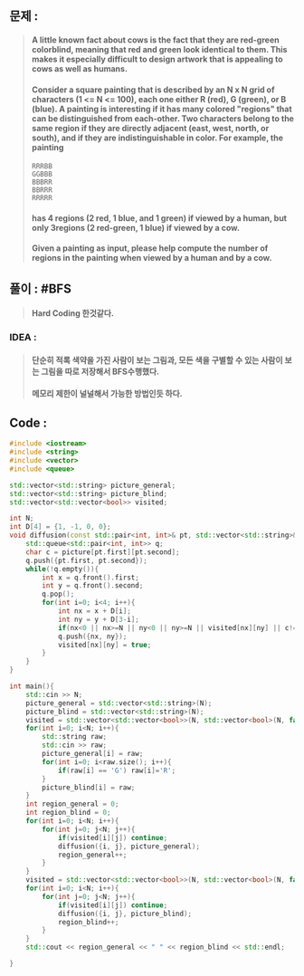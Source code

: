 ## 문제 :
> #### A little known fact about cows is the fact that they are red-green colorblind, meaning that red and green look identical to them.  This makes it especially difficult to design artwork that is appealing to cows as well as humans.
> #### Consider a square painting that is described by an N x N grid of characters (1 <= N <= 100), each one either R (red), G (green), or B (blue).  A painting is interesting if it has many colored "regions" that can be distinguished from each-other.  Two characters belong to the same region if they are directly adjacent (east, west, north, or south), and if they are indistinguishable in color.  For example, the painting
> ```
> RRRBB
> GGBBB
> BBBRR
> BBRRR
> RRRRR
> ```
> #### has 4 regions (2 red, 1 blue, and 1 green) if viewed by a human, but only 3regions (2 red-green, 1 blue) if viewed by a cow.  
> #### Given a painting as input, please help compute the number of regions in the painting when viewed by a human and by a cow.

## 풀이 : #BFS
> #### Hard Coding 한것같다.

### IDEA :
> #### 단순히 적록 색약을 가진 사람이 보는 그림과, 모든 색을 구별할 수 있는 사람이 보는 그림을 따로 저장해서 BFS수행했다.
> #### 메모리 제한이 널널해서 가능한 방법인듯 하다.

## Code :
```cpp
#include <iostream>
#include <string>
#include <vector>
#include <queue>

std::vector<std::string> picture_general;
std::vector<std::string> picture_blind;
std::vector<std::vector<bool>> visited;

int N;
int D[4] = {1, -1, 0, 0};
void diffusion(const std::pair<int, int>& pt, std::vector<std::string>& picture){
    std::queue<std::pair<int, int>> q;
    char c = picture[pt.first][pt.second];
    q.push({pt.first, pt.second});
    while(!q.empty()){
        int x = q.front().first;
        int y = q.front().second;
        q.pop();
        for(int i=0; i<4; i++){
            int nx = x + D[i];
            int ny = y + D[3-i];
            if(nx<0 || nx>=N || ny<0 || ny>=N || visited[nx][ny] || c!=picture[nx][ny]) continue;
            q.push({nx, ny});
            visited[nx][ny] = true;
        }
    }
}

int main(){
    std::cin >> N;
    picture_general = std::vector<std::string>(N);
    picture_blind = std::vector<std::string>(N);
    visited = std::vector<std::vector<bool>>(N, std::vector<bool>(N, false));
    for(int i=0; i<N; i++){
        std::string raw;
        std::cin >> raw;
        picture_general[i] = raw;
        for(int i=0; i<raw.size(); i++){
            if(raw[i] == 'G') raw[i]='R';
        }
        picture_blind[i] = raw;
    }
    int region_general = 0;
    int region_blind = 0;
    for(int i=0; i<N; i++){
        for(int j=0; j<N; j++){
            if(visited[i][j]) continue;
            diffusion({i, j}, picture_general);
            region_general++;
        }
    }
    visited = std::vector<std::vector<bool>>(N, std::vector<bool>(N, false));
    for(int i=0; i<N; i++){
        for(int j=0; j<N; j++){
            if(visited[i][j]) continue;
            diffusion({i, j}, picture_blind);
            region_blind++;
        }
    }
    std::cout << region_general << " " << region_blind << std::endl;

}
```
